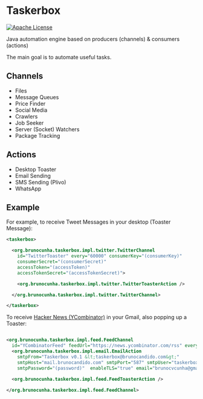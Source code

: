Taskerbox
========

[![Apache License](http://img.shields.io/badge/license-ASL-blue.svg)](https://github.com/brunocvcunha/inutils4j/blob/master/LICENSE)

Java automation engine based on producers (channels) &amp; consumers (actions)

The main goal is to automate useful tasks.

Channels
--------
- Files
- Message Queues
- Price Finder
- Social Media
- Crawlers
- Job Seeker
- Server (Socket) Watchers
- Package Tracking

Actions
--------
- Desktop Toaster
- Email Sending
- SMS Sending (Plivo)
- WhatsApp


Example
--------

For example, to receive Tweet Messages in your desktop (Toaster Message):
```xml
<taskerbox>

  <org.brunocunha.taskerbox.impl.twitter.TwitterChannel
    id="TwitterToaster" every="60000" consumerKey="(consumerKey)"
    consumerSecret="(consumerSecret)"
    accessToken="(accessToken)"
    accessTokenSecret="(accessTokenSecret)">

    <org.brunocunha.taskerbox.impl.twitter.TwitterToasterAction />

  </org.brunocunha.taskerbox.impl.twitter.TwitterChannel>

</taskerbox>

```

To receive [Hacker News (YCombinator)](https://news.ycombinator.com/) in your Gmail, also popping up a Toaster:
```xml

<org.brunocunha.taskerbox.impl.feed.FeedChannel
  id="YCombinatorFeed" feedUrl="https://news.ycombinator.com/rss" every="120000">
  <org.brunocunha.taskerbox.impl.email.EmailAction
    smtpFrom="Taskerbox v0.1 &lt;taskerbox@brunocandido.com&gt;"
    smtpHost="mail.brunocandido.com" smtpPort="587" smtpUser="taskerbox@brunocandido.com"
    smtpPassword="(password)"  enableTLS="true" email="brunocvcunha@gmail.com" />

  <org.brunocunha.taskerbox.impl.feed.FeedToasterAction />
  
</org.brunocunha.taskerbox.impl.feed.FeedChannel>

```
